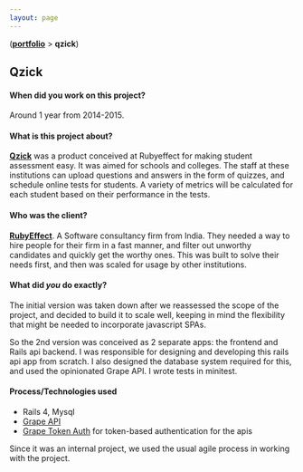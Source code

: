 ```yaml
---
layout: page
---
```


([**portfolio**](/portfolio/) > **qzick**)



## Qzick


#### __When did you work on this project?__
Around 1 year from 2014-2015.


#### __What is this project about?__
[__Qzick__](http://qzick.com/) was a product conceived at Rubyeffect for making student assessment easy. It was aimed for schools and colleges. The staff at these institutions can upload questions and answers in the form of quizzes, and schedule online tests for students. A variety of metrics will be calculated for each student based on their performance in the tests.


#### __Who was the client?__
[__RubyEffect__](http://rubyeffect.com/). A Software consultancy firm from India. They needed a way to hire people for their firm in a fast manner, and filter out unworthy candidates and quickly get the worthy ones. This was built to solve their needs first, and then was scaled for usage by other institutions.


#### __What did _you_ do exactly?__
The initial version was taken down after we reassessed the scope of the project, and decided to build it to scale well, keeping in mind the flexibility that might be needed to incorporate javascript SPAs.

So the 2nd version was conceived as 2 separate apps: the frontend and Rails api backend. I was responsible for designing and developing this rails api app from scratch. I also designed the database system required for this, and used the opinionated Grape API. I wrote tests in minitest.


#### __Process/Technologies used__
* Rails 4, Mysql
* [Grape API](https://github.com/ruby-grape/grape)
* [Grape Token Auth](https://github.com/mcordell/grape_token_auth) for token-based authentication for the apis

Since it was an internal project, we used the usual agile process in working with the project.
